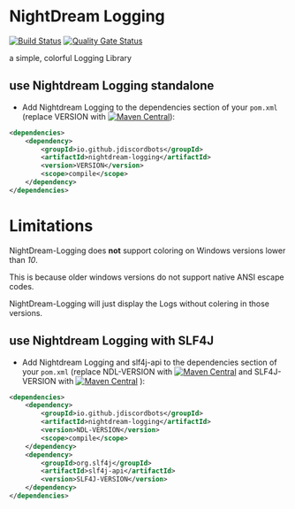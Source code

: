 # NightDream Logging 
[![Build Status](https://travis-ci.com/JDiscordBots/NightDream-Logging.svg?branch=master)](https://travis-ci.com/JDiscordBots/NightDream-Logging)
[![Quality Gate Status](https://sonarcloud.io/api/project_badges/measure?project=JDiscordBots_NightDream-Logging&metric=alert_status)](https://sonarcloud.io/dashboard?id=JDiscordBots_NightDream-Logging)

a simple, colorful Logging Library

## use Nightdream Logging standalone
* Add Nightdream Logging to the dependencies section of your `pom.xml` (replace VERSION with [![Maven Central](https://maven-badges.herokuapp.com/maven-central/io.github.jdiscordbots/nightdream-logging/badge.svg)](https://maven-badges.herokuapp.com/maven-central/io.github.jdiscordbots/nightdream-logging)):
```xml
<dependencies>
	<dependency>
		<groupId>io.github.jdiscordbots</groupId>
		<artifactId>nightdream-logging</artifactId>
		<version>VERSION</version>
		<scope>compile</scope>
	</dependency>
</dependencies>
```

# Limitations
NightDream-Logging does **not** support coloring on Windows versions lower than *10*.

This is because older windows versions do not support native ANSI escape codes.

NightDream-Logging will just display the Logs without colering in those versions.

## use Nightdream Logging with SLF4J
* Add Nightdream Logging and slf4j-api to the dependencies section of your `pom.xml` (replace NDL-VERSION with 
[![Maven Central](https://maven-badges.herokuapp.com/maven-central/io.github.jdiscordbots/nightdream-logging/badge.svg)](https://maven-badges.herokuapp.com/maven-central/io.github.jdiscordbots/nightdream-logging)
and SLF4J-VERSION with
[![Maven Central](https://maven-badges.herokuapp.com/maven-central/org.slf4j/slf4j-api/badge.svg)](https://maven-badges.herokuapp.com/maven-central/org.slf4j/slf4j-api)
):
```xml
<dependencies>
	<dependency>
		<groupId>io.github.jdiscordbots</groupId>
		<artifactId>nightdream-logging</artifactId>
		<version>NDL-VERSION</version>
		<scope>compile</scope>
	</dependency>
	<dependency>
		<groupId>org.slf4j</groupId>
		<artifactId>slf4j-api</artifactId>
		<version>SLF4J-VERSION</version>
	</dependency>
</dependencies>
```